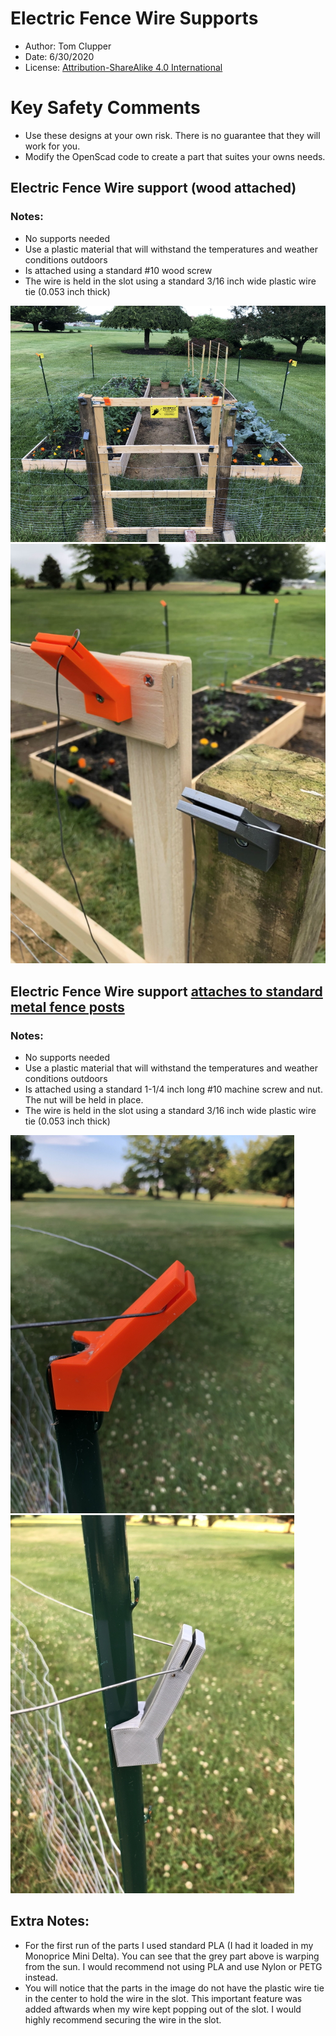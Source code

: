 # Electric Fence Wire Supports
* Author:  Tom Clupper
* Date: 6/30/2020
* License: [Attribution-ShareAlike 4.0 International](https://creativecommons.org/licenses/by-sa/4.0)

# Key Safety Comments
* Use these designs at your own risk.  There is no guarantee that they will work for you.
* Modify the OpenScad code to create a part that suites your owns needs.


## Electric Fence Wire support (wood attached)

### Notes:
* No supports needed
* Use a plastic material that will withstand the temperatures and weather conditions outdoors
* Is attached using a standard #10 wood screw
* The wire is held in the slot using a standard 3/16 inch wide plastic wire tie (0.053 inch thick)

![Image of wire support](https://github.com/tclupper/WireSupport/blob/master/WireSupport1.jpg)
![Image of wire support](https://github.com/tclupper/WireSupport/blob/master/WireSupport2.jpg)


## Electric Fence Wire support [attaches to standard metal fence posts](https://www.homedepot.com/p/Everbilt-3-in-x-3-in-x-6-ft-Green-Metal-Heavy-Duty-Fence-U-Post-901156EB/205960884) 

### Notes:
* No supports needed
* Use a plastic material that will withstand the temperatures and weather conditions outdoors
* Is attached using a standard 1-1/4 inch long #10 machine screw and nut.  The nut will be held in place.
* The wire is held in the slot using a standard 3/16 inch wide plastic wire tie (0.053 inch thick)
    
![Image of wire support](https://github.com/tclupper/WireSupport/blob/master/WireSupport3.jpg)
![Image of wire support](https://github.com/tclupper/WireSupport/blob/master/WireSupport4.jpg)


## Extra Notes:
* For the first run of the parts I used standard PLA (I had it loaded in my Monoprice Mini Delta).  You can see that the grey part above is warping from the sun.  I would recommend not using PLA and use Nylon or PETG instead.
* You will notice that the parts in the image do not have the plastic wire tie in the center to hold the wire in the slot.  This important feature was added aftwards when my wire kept popping out of the slot.  I would highly recommend securing the wire in the slot.
